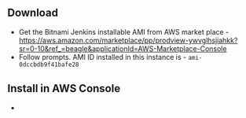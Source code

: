 ## Download
- Get the Bitnami Jenkins installable AMI from AWS market place - https://aws.amazon.com/marketplace/pp/prodview-ywvglhsjiahkk?sr=0-10&ref_=beagle&applicationId=AWS-Marketplace-Console
- Follow prompts. AMI ID installed in this instance is - `ami-0dccbdb9f41bafe28`


## Install in AWS Console
- 
